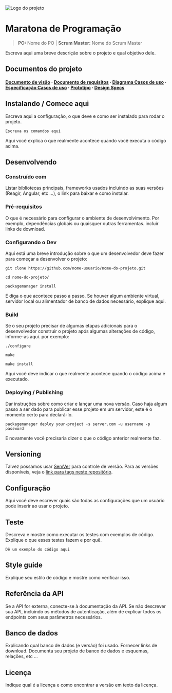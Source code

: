 ![Logo do projeto](http://maratona.ic.ufmt.br/wp-content/uploads/2017/06/LogoMaratona.jpg)

# Maratona de Programação
> **PO:** Nome do PO          |       **Scrum Master:** Nome do Scrum Master

Escreva aqui uma breve descrição sobre o projeto e qual objetivo dele.

## Documentos do projeto

#### [Documento de visão](https://gitlab.com/infocorp/g-maratona/wikis/Documento-de-Vis%C3%A3o) &middot; [Documento de requisitos](https://gitlab.com/infocorp/g-maratona/wikis/Documento-de-requisitos) &middot; [Diagrama Casos de uso](https://gitlab.com/infocorp/g-maratona/wikis/Diagrama-de-Casos-de-Uso) &middot; [Especificação Casos de uso](https://gitlab.com/infocorp/g-maratona/wikis/Especifica%C3%A7%C3%A3o-dos-casos-de-uso) &middot; [Prototipo](https://xd.adobe.com/view/56743920-7613-4e65-5299-dccf7a856803-2045/)  &middot; [Design Specs](https://xd.adobe.com/spec/51c562ac-fe12-49bb-75ff-a37a4bf29da5-27f4/)

## Instalando / Comece aqui

Escreva aqui a configuração, o que deve e como ser instalado para rodar o projeto.

```shell
Escreva os comandos aqui
```

Aqui você explica o que realmente acontece quando você executa o código acima.

## Desenvolvendo

### Construído com

Listar bibliotecas principais, frameworks usados incluindo as suas versões (Reagir, Angular, etc ...), o link para baixar e como instalar.

### Pré-requisitos

O que é necessário para configurar o ambiente de desenvolvimento. Por exemplo, dependências globais ou quaisquer outras ferramentas. incluir links de download.


### Configurando o Dev

Aqui está uma breve introdução sobre o que um desenvolvedor deve fazer para começar a desenvolver o projeto:

```shell
git clone https://github.com/nome-usuario/nome-do-projeto.git

cd nome-do-projeto/

packagemanager install
```

E diga o que acontece passo a passo. Se houver algum ambiente virtual, servidor local ou alimentador de banco de dados necessário, explique aqui.

### Build

Se o seu projeto precisar de algumas etapas adicionais para o desenvolvedor construir o projeto após algumas alterações de código, informe-as aqui. por exemplo:

```shell
./configure

make

make install
```

Aqui você deve indicar o que realmente acontece quando o código acima é executado.

### Deploying / Publishing

Dar instruções sobre como criar e lançar uma nova versão. 
Caso haja algum passo a ser dado para publicar esse projeto em um servidor, este é o momento certo para declará-lo.

```shell
packagemanager deploy your-project -s server.com -u username -p password
```

E novamente você precisaria dizer o que o código anterior realmente faz.

## Versioning

Talvez possamos usar [SemVer](http://semver.org/) para controle de versão. Para as versões disponíveis, veja o [link para tags neste repositório](/tags).

## Configuração

Aqui você deve escrever quais são todas as configurações que um usuário pode inserir ao usar o projeto.

## Teste

Descreva e mostre como executar os testes com exemplos de código.
Explique o que esses testes fazem e por quê.

```shell
Dê um exemplo do código aqui 
```

## Style guide

Explique seu estilo de código e mostre como verificar isso.

## Referência da API

Se a API for externa, conecte-se à documentação da API. Se não descrever sua API, incluindo os métodos de autenticação, além de explicar todos os endpoints com seus parâmetros necessários.

## Banco de dados

Explicando qual banco de dados (e versão) foi usado. Fornecer links de download.
Documenta seu projeto de banco de dados e esquemas, relações, etc ...

## Licença

Indique qual é a licença e como encontrar a versão em texto da licença.